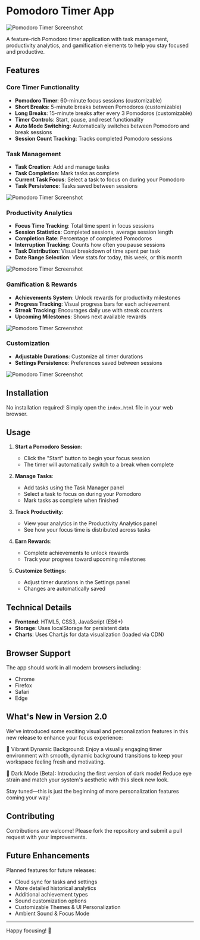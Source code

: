 # Pomodoro Timer App

![Pomodoro Timer Screenshot](https://github.com/YassineChelly04/Pomodoro_app/blob/main/imgs/main.png)

A feature-rich Pomodoro timer application with task management, productivity analytics, and gamification elements to help you stay focused and productive.

## Features

### Core Timer Functionality
- **Pomodoro Timer**: 60-minute focus sessions (customizable)
- **Short Breaks**: 5-minute breaks between Pomodoros (customizable)
- **Long Breaks**: 15-minute breaks after every 3 Pomodoros (customizable)
- **Timer Controls**: Start, pause, and reset functionality
- **Auto Mode Switching**: Automatically switches between Pomodoro and break sessions
- **Session Count Tracking**: Tracks completed Pomodoro sessions


### Task Management
- **Task Creation**: Add and manage tasks
- **Task Completion**: Mark tasks as complete
- **Current Task Focus**: Select a task to focus on during your Pomodoro
- **Task Persistence**: Tasks saved between sessions

![Pomodoro Timer Screenshot](https://github.com/YassineChelly04/Pomodoro_app/blob/main/imgs/task_manager.png)


### Productivity Analytics
- **Focus Time Tracking**: Total time spent in focus sessions
- **Session Statistics**: Completed sessions, average session length
- **Completion Rate**: Percentage of completed Pomodoros
- **Interruption Tracking**: Counts how often you pause sessions
- **Task Distribution**: Visual breakdown of time spent per task
- **Date Range Selection**: View stats for today, this week, or this month

![Pomodoro Timer Screenshot](https://github.com/YassineChelly04/Pomodoro_app/blob/main/imgs/productivity_analytics.png)


### Gamification & Rewards
- **Achievements System**: Unlock rewards for productivity milestones
- **Progress Tracking**: Visual progress bars for each achievement
- **Streak Tracking**: Encourages daily use with streak counters
- **Upcoming Milestones**: Shows next available rewards

![Pomodoro Timer Screenshot](https://github.com/YassineChelly04/Pomodoro_app/blob/main/imgs/your_achievements.png)


### Customization
- **Adjustable Durations**: Customize all timer durations
- **Settings Persistence**: Preferences saved between sessions

![Pomodoro Timer Screenshot](https://github.com/YassineChelly04/Pomodoro_app/blob/main/imgs/time_settings.png)


## Installation

No installation required! Simply open the `index.html` file in your web browser.

## Usage

1. **Start a Pomodoro Session**:
   - Click the "Start" button to begin your focus session
   - The timer will automatically switch to a break when complete

2. **Manage Tasks**:
   - Add tasks using the Task Manager panel
   - Select a task to focus on during your Pomodoro
   - Mark tasks as complete when finished

3. **Track Productivity**:
   - View your analytics in the Productivity Analytics panel
   - See how your focus time is distributed across tasks

4. **Earn Rewards**:
   - Complete achievements to unlock rewards
   - Track your progress toward upcoming milestones

5. **Customize Settings**:
   - Adjust timer durations in the Settings panel
   - Changes are automatically saved

## Technical Details

- **Frontend**: HTML5, CSS3, JavaScript (ES6+)
- **Storage**: Uses localStorage for persistent data
- **Charts**: Uses Chart.js for data visualization (loaded via CDN)

## Browser Support

The app should work in all modern browsers including:
- Chrome
- Firefox
- Safari
- Edge

## What's New in Version 2.0
We've introduced some exciting visual and personalization features in this new release to enhance your focus experience:

🎨 Vibrant Dynamic Background: Enjoy a visually engaging timer environment with smooth, dynamic background transitions to keep your workspace feeling fresh and motivating.

🌙 Dark Mode (Beta): Introducing the first version of dark mode! Reduce eye strain and match your system's aesthetic with this sleek new look.

Stay tuned—this is just the beginning of more personalization features coming your way!

## Contributing

Contributions are welcome! Please fork the repository and submit a pull request with your improvements.

## Future Enhancements

Planned features for future releases:
- Cloud sync for tasks and settings
- More detailed historical analytics
- Additional achievement types
- Sound customization options
- Customizable Themes & UI Personalization
- Ambient Sound & Focus Mode

---

Happy focusing! 🍅
